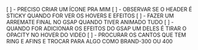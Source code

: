 [ ] - PRECISO CRIAR UM ÍCONE PRA MIM
[ ] - OBSERVAR SE O HEADER É STICKY QUANDO FOR VER OS HOVERS E EFEITOS
[ ] - FAZER UM ARREMATE FINAL NO GSAP QUANDO TIVER ANIMADO TUDO
[ ] - QUANDO FOR ADICIONAR OS EFEITOS DO GSAP UM DELES É TIRAR O OPACITY NO HOVER DO VIDEO
[ ] - PROCURAR OS CANTOS QUE TEM RING E AFINS E TROCAR PARA ALGO COMO BRAND-300 OU 400